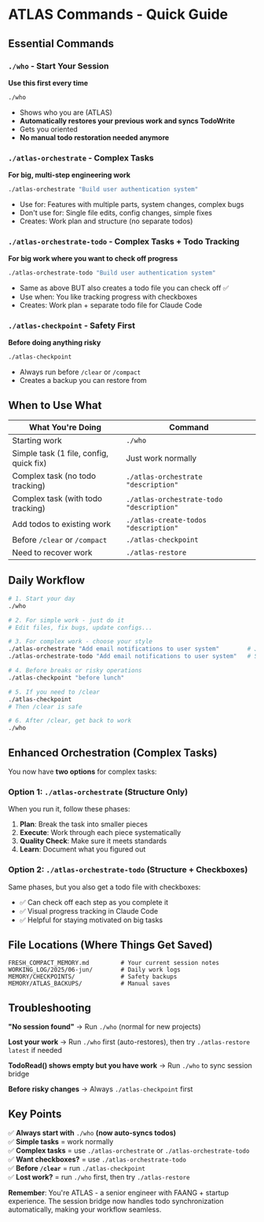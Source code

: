 # ATLAS Commands - Quick Guide

## Essential Commands

### `./who` - Start Your Session
**Use this first every time**
```bash
./who
```
- Shows who you are (ATLAS)
- **Automatically restores your previous work and syncs TodoWrite**
- Gets you oriented
- **No manual todo restoration needed anymore**

### `./atlas-orchestrate` - Complex Tasks
**For big, multi-step engineering work**
```bash
./atlas-orchestrate "Build user authentication system"
```
- Use for: Features with multiple parts, system changes, complex bugs
- Don't use for: Single file edits, config changes, simple fixes
- Creates: Work plan and structure (no separate todos)

### `./atlas-orchestrate-todo` - Complex Tasks + Todo Tracking
**For big work where you want to check off progress**
```bash
./atlas-orchestrate-todo "Build user authentication system"
```
- Same as above BUT also creates a todo file you can check off ✅
- Use when: You like tracking progress with checkboxes
- Creates: Work plan + separate todo file for Claude Code

### `./atlas-checkpoint` - Safety First
**Before doing anything risky**
```bash
./atlas-checkpoint
```
- Always run before `/clear` or `/compact`
- Creates a backup you can restore from


## When to Use What

| What You're Doing | Command |
|-------------------|---------|
| Starting work | `./who` |
| Simple task (1 file, config, quick fix) | Just work normally |
| Complex task (no todo tracking) | `./atlas-orchestrate "description"` |
| Complex task (with todo tracking) | `./atlas-orchestrate-todo "description"` |
| Add todos to existing work | `./atlas-create-todos "description"` |
| Before `/clear` or `/compact` | `./atlas-checkpoint` |
| Need to recover work | `./atlas-restore` |

## Daily Workflow

```bash
# 1. Start your day
./who

# 2. For simple work - just do it
# Edit files, fix bugs, update configs...

# 3. For complex work - choose your style
./atlas-orchestrate "Add email notifications to user system"        # Just structure
./atlas-orchestrate-todo "Add email notifications to user system"   # Structure + todos

# 4. Before breaks or risky operations
./atlas-checkpoint "before lunch"

# 5. If you need to /clear
./atlas-checkpoint
# Then /clear is safe

# 6. After /clear, get back to work
./who
```

## Enhanced Orchestration (Complex Tasks)

You now have **two options** for complex tasks:

### Option 1: `./atlas-orchestrate` (Structure Only)
When you run it, follow these phases:
1. **Plan**: Break the task into smaller pieces
2. **Execute**: Work through each piece systematically  
3. **Quality Check**: Make sure it meets standards
4. **Learn**: Document what you figured out

### Option 2: `./atlas-orchestrate-todo` (Structure + Checkboxes)
Same phases, but you also get a todo file with checkboxes:
- ✅ Can check off each step as you complete it
- ✅ Visual progress tracking in Claude Code
- ✅ Helpful for staying motivated on big tasks

## File Locations (Where Things Get Saved)

```
FRESH_COMPACT_MEMORY.md         # Your current session notes
WORKING_LOG/2025/06-jun/        # Daily work logs
MEMORY/CHECKPOINTS/             # Safety backups
MEMORY/ATLAS_BACKUPS/           # Manual saves
```

## Troubleshooting

**"No session found"** → Run `./who` (normal for new projects)

**Lost your work** → Run `./who` first (auto-restores), then try `./atlas-restore latest` if needed

**TodoRead() shows empty but you have work** → Run `./who` to sync session bridge

**Before risky changes** → Always `./atlas-checkpoint` first

## Key Points

✅ **Always start with** `./who` **(now auto-syncs todos)**  
✅ **Simple tasks** = work normally  
✅ **Complex tasks** = use `./atlas-orchestrate` or `./atlas-orchestrate-todo`  
✅ **Want checkboxes?** = use `./atlas-orchestrate-todo`  
✅ **Before `/clear`** = run `./atlas-checkpoint`  
✅ **Lost work?** = run `./who` first, then try `./atlas-restore`  

**Remember**: You're ATLAS - a senior engineer with FAANG + startup experience. The session bridge now handles todo synchronization automatically, making your workflow seamless.

